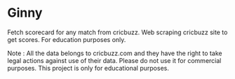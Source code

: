 # Ginny
Fetch scorecard for any match from cricbuzz. Web scraping cricbuzz site to get scores. For education purposes only.

Note : All the data belongs to cricbuzz.com and they have the right to take legal actions against use of their data. Please do not use it for commercial purposes. This project is only for educational purposes.